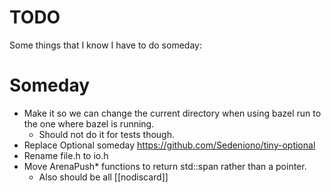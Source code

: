 # TODO

Some things that I know I have to do someday:


# Someday

- Make it so we can change the current directory when using bazel run to the one where bazel is running.
    - Should not do it for tests though.
- Replace Optional someday https://github.com/Sedeniono/tiny-optional
- Rename file.h to io.h
- Move ArenaPush* functions to return std::span rather than a pointer.
    - Also should be all [[nodiscard]]
